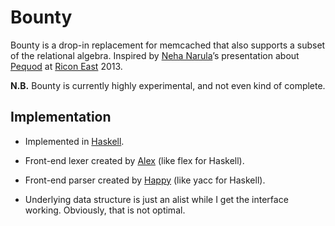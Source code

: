 Bounty
======

Bounty is a drop-in replacement for memcached that also supports a
subset of the relational algebra. Inspired by [Neha
Narula](http://nehanaru.la/)’s presentation about
[Pequod](http://lanyrd.com/2013/riconeast/scgcrq/) at [Ricon
East](http://ricon.io/east.html) 2013.

__N.B.__ Bounty is currently highly experimental, and not even kind of
complete.


Implementation
--------------

* Implemented in
  [Haskell](http://www.haskell.org/haskellwiki/Haskell).

* Front-end lexer created by [Alex](http://www.haskell.org/alex/)
  (like flex for Haskell).

* Front-end parser created by [Happy](http://www.haskell.org/happy/)
  (like yacc for Haskell).

* Underlying data structure is just an alist while I get the interface
  working. Obviously, that is not optimal.

